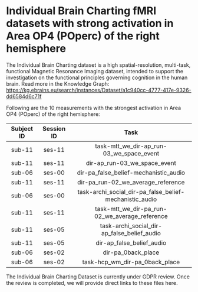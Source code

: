 # Individual Brain Charting fMRI datasets with strong activation in Area OP4 (POperc) of the right hemisphere

The Individual Brain Charting dataset is a high spatial-resolution, multi-task, functional Magnetic Resonance Imaging dataset, intended to support the investigation on the functional principles governing cognition in the human brain.
Read more in the Knowledge Graph: https://kg.ebrains.eu/search/instances/Dataset/a1c940cc-4777-417e-9326-dd6584d6c71f

Following are the 10 measurements with the strongest activation in Area OP4 (POperc) of the right hemisphere:

| Subject ID | Session ID | Task |
| :-: | :-: | :-: |
| sub-11 | ses-11 | task-mtt_we_dir-ap_run-03_we_space_event|
| sub-11 | ses-11 | dir-ap_run-03_we_space_event|
| sub-06 | ses-00 | dir-pa_false_belief-mechanistic_audio|
| sub-11 | ses-11 | dir-pa_run-02_we_average_reference|
| sub-06 | ses-00 | task-archi_social_dir-pa_false_belief-mechanistic_audio|
| sub-11 | ses-11 | task-mtt_we_dir-pa_run-02_we_average_reference|
| sub-11 | ses-05 | task-archi_social_dir-ap_false_belief_audio|
| sub-11 | ses-05 | dir-ap_false_belief_audio|
| sub-06 | ses-02 | dir-pa_0back_place|
| sub-06 | ses-02 | task-hcp_wm_dir-pa_0back_place|


The Individual Brain Charting Dataset is currently under GDPR review. Once the review is completed, we will provide direct links to these files here.